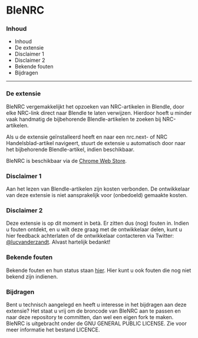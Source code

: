 # BleNRC

### Inhoud
* Inhoud
* De extensie
* Disclaimer 1
* Disclaimer 2
* Bekende fouten
* Bijdragen

***

### De extensie
BleNRC vergemakkelijkt het opzoeken van NRC-artikelen in Blendle, door elke NRC-link direct naar Blendle te laten verwijzen. Hierdoor hoeft u minder vaak handmatig de bijbehorende Blendle-artikelen te zoeken bij NRC-artikelen. 

  Als u de extensie geïnstalleerd heeft en naar een nrc.next- of NRC Handelsblad-artikel navigeert, stuurt de extensie u automatisch door naar het bijbehorende Blendle-artikel, indien beschikbaar.

  BleNRC is beschikbaar via de [Chrome Web Store](https://chrome.google.com/webstore/detail/blenrc/iigcbggocdncbffafpnchfcmiaakmjhp?hl=nl).

### Disclaimer 1
Aan het lezen van Blendle-artikelen zijn kosten verbonden. De ontwikkelaar van deze extensie is niet aansprakelijk voor (onbedoeld) gemaakte kosten.

### Disclaimer 2
Deze extensie is op dit moment in betà. Er zitten dus (nog) fouten in. Indien u fouten ontdekt, en u wilt deze graag met de ontwikkelaar delen, kunt u hier feedback achterlaten of de ontwikkelaar contacteren via Twitter: [@lucvanderzandt](https://twitter.com/lucvanderzandt). Alvast hartelijk bedankt!

### Bekende fouten
Bekende fouten en hun status staan [hier](https://github.com/lucvanderzandt/BleNRC/issues). Hier kunt u ook fouten die nog niet bekend zijn indienen.

### Bijdragen
Bent u technisch aangelegd en heeft u interesse in het bijdragen aan deze extensie? Het staat u vrij om de broncode van BleNRC aan te passen en naar deze repository te committen, dan wel een eigen fork te maken. BleNRC is uitgebracht onder de GNU GENERAL PUBLIC LICENSE. Zie voor meer informatie het bestand LICENCE.
